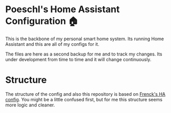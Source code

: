 # Poeschl's Home Assistant Configuration 🏠

This is the backbone of my personal smart home system.
Its running Home Assistant and this are all of my configs for it.

The files are here as a second backup for me and to track my changes.
Its under development from time to time and it will change continuously.

# Structure

The structure of the config and also this repository is based on [Frenck's HA config](https://github.com/frenck/home-assistant-config).
You might be a little confused first, but for me this structure seems more logic and cleaner.
